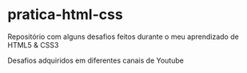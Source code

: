 # pratica-html-css
 Repositório com alguns desafios feitos durante o meu aprendizado de HTML5 & CSS3

 Desafios adquiridos em diferentes canais de Youtube 
